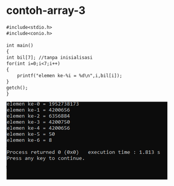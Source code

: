 # contoh-array-3

    #include<stdio.h>
    #include<conio.h>

    int main()
    {
    int bil[7]; //tanpa inisialisasi
    for(int i=0;i<7;i++)
    {
        printf("elemen ke-%i = %d\n",i,bil[i]);
    }
    getch();
    }
    
![img](https://raw.githubusercontent.com/VIKTORKEVIN/contoh-array-3/master/contoh%20array%203.png)
